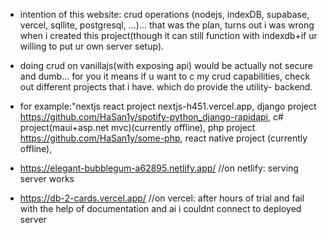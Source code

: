- intention of this website: crud operations (nodejs, indexDB, supabase, vercel, sqllite, postgresql, ...)... that was the plan, turns out i was wrong when i created this project(though it can still function with indexdb+if ur willing to put ur own server setup).
- doing crud on vanillajs(with exposing api) would be actually not secure and dumb... for you it means if u want to c my crud capabilities, check out different projects that i have. which do provide the utility- backend.
- for example:"nextjs react project nextjs-h451.vercel.app, django project https://github.com/HaSan1y/spotify-python_django-rapidapi, c# project(maui+asp.net mvc)(currently offline), php project https://github.com/HaSan1y/some-php, react native project (currently offline),


- https://elegant-bubblegum-a62895.netlify.app/              //on netlify: serving server works 
- https://db-2-cards.vercel.app/            //on vercel: after hours of trial and fail with the help of documentation and ai i couldnt connect to deployed server 
